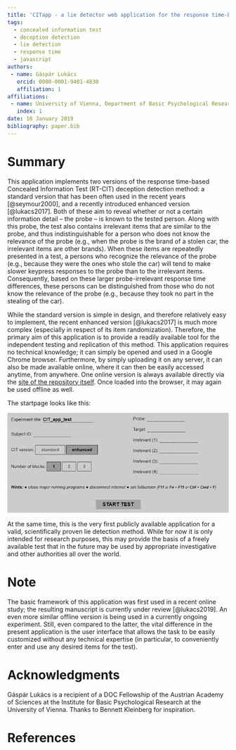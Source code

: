```yaml
---
title: 'CITapp - a lie detector web application for the response time-based Concealed Information Test'
tags:
  - concealed information test
  - deception detection
  - lie detection
  - response time
  - javascript
authors:
 - name: Gáspár Lukács
   orcid: 0000-0001-9401-4830
   affiliation: 1
affiliations:
 - name: University of Vienna, Department of Basic Psychological Research and Research Methods, Austria
   index: 1
date: 16 January 2019
bibliography: paper.bib
---
```


# Summary

This application implements two versions of the response time-based Concealed Information Test (RT-CIT) deception detection method: a standard version that has been often used in the recent years [@seymour2000], and a recently introduced enhanced version [@lukacs2017]. Both of these aim to reveal whether or not a certain information detail – the probe – is known to the tested person. Along with this probe, the test also contains irrelevant items that are similar to the probe, and thus indistinguishable for a person who does not know the relevance of the probe (e.g., when the probe is the brand of a stolen car, the irrelevant items are other brands). When these items are repeatedly presented in a test, a persons who recognize the relevance of the probe (e.g., because they were the ones who stole the car) will tend to make slower keypress responses to the probe than to the irrelevant items. Consequently, based on these larger probe-irrelevant response time differences, these persons can be distinguished from those who do not know the relevance of the probe (e.g., because they took no part in the stealing of the car).

While the standard version is simple in design, and therefore relatively easy to implement, the recent enhanced version [@lukacs2017] is much more complex (especially in respect of its item randomization). Therefore, the primary aim of this application is to provide a readily available tool for the independent testing and replication of this method. This application requires no technical knowledge; it can simply be opened and used in a Google Chrome browser. Furthermore, by simply uploading it on any server, it can also be made available online, where it can then be easily accessed anytime, from anywhere. One online version is always available directly via the [site of the repository itself](https://gasparl.github.io/citapp_pc/CITapp.html "CITapp"). Once loaded into the browser, it may again be used offline as well.

The startpage looks like this:

![Startpage screenshot](startpage.png)

At the same time, this is the very first publicly available application for a valid, scientifically proven lie detection method. While for now it is only intended for research purposes, this may provide the basis of a freely available test that in the future may be used by appropriate investigative and other authorities all over the world. 

# Note

The basic framework of this application was first used in a recent online study; the resulting manuscript is currently under review [@lukacs2019]. An even more similar offline version is being used in a currently ongoing experiment. Still, even compared to the latter, the vital difference in the present application is the user interface that allows the task to be easily customized without any technical expertise (in particular, to conveniently enter and use any desired items for the test).

# Acknowledgments

Gáspár Lukács is a recipient of a DOC Fellowship of the Austrian Academy of Sciences at the Institute for Basic Psychological Research at the University of Vienna. Thanks to Bennett Kleinberg for inspiration.

# References
